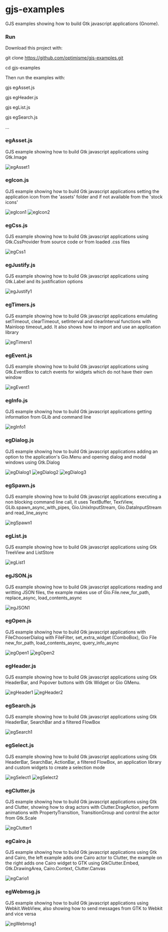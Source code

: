 # gjs-examples
GJS examples showing how to build Gtk javascript applications (Gnome).

### Run

Download this project with:

git clone https://github.com/optimisme/gjs-examples.git

cd gjs-examples

Then run the examples with:

gjs egAsset.js

gjs egHeader.js

gjs egList.js

gjs egSearch.js

...

### egAsset.js

GJS example showing how to build Gtk javascript applications
using Gtk.Image

![egAsset1](https://raw.github.com/optimisme/gjs-examples/master/captures/egAsset1.png)

### egIcon.js

GJS example showing how to build Gtk javascript applications
setting the application icon from the 'assets' folder and if
not available from the 'stock icons'

![egIcon1](https://raw.github.com/optimisme/gjs-examples/master/captures/egIcon1.png)
![egIcon2](https://raw.github.com/optimisme/gjs-examples/master/captures/egIcon2.png)

### egCss.js

GJS example showing how to build Gtk javascript applications
using Gtk.CssProvider from source code or from loaded .css files

![egCss1](https://raw.github.com/optimisme/gjs-examples/master/captures/egCss1.png)

### egJustify.js

GJS example showing how to build Gtk javascript applications
using Gtk.Label and its justification options

![egJustify1](https://raw.github.com/optimisme/gjs-examples/master/captures/egJustify1.png)

### egTimers.js

GJS example showing how to build Gtk javascript applications
emulating setTimeout, clearTimeout, setInterval and clearInterval
functions with Mainloop timeout_add. It also shows how to import
and use an application library

![egTimers1](https://raw.github.com/optimisme/gjs-examples/master/captures/egTimers1.png)

### egEvent.js

GJS example showing how to build Gtk javascript applications
using Gtk.EventBox to catch events for widgets which do not 
have their own window

![egEvent1](https://raw.github.com/optimisme/gjs-examples/master/captures/egEvent1.png)

### egInfo.js

GJS example showing how to build Gtk javascript applications
getting information from GLib and command line

![egInfo1](https://raw.github.com/optimisme/gjs-examples/master/captures/egInfo1.png)

### egDialog.js

GJS example showing how to build Gtk javascript applications
adding an option to the application's Gio.Menu and opening 
dialog and modal windows using Gtk.Dialog

![egDialog1](https://raw.github.com/optimisme/gjs-examples/master/captures/egDialog1.png)
![egDialog2](https://raw.github.com/optimisme/gjs-examples/master/captures/egDialog2.png)
![egDialog3](https://raw.github.com/optimisme/gjs-examples/master/captures/egDialog3.png)

### egSpawn.js

GJS example showing how to build Gtk javascript applications
executing a non blocking command line call, it uses
TextBuffer, TextView, GLib.spawn_async_with_pipes,
Gio.UnixInputStream, Gio.DataInputStream and read_line_async

![egSpawn1](https://raw.github.com/optimisme/gjs-examples/master/captures/egSpawn1.png)

### egList.js

GJS example showing how to build Gtk javascript applications
using Gtk TreeView and ListStore

![egList1](https://raw.github.com/optimisme/gjs-examples/master/captures/egList1.png)

### egJSON.js

GJS example showing how to build Gtk javascript applications
reading and writting JSON files, the example makes use of
Gio.File.new_for_path, replace_async, load_contents_async

![egJSON1](https://raw.github.com/optimisme/gjs-examples/master/captures/egJSON1.png)

### egOpen.js

GJS example showing how to build Gtk javascript applications
with FileChooserDialog with FileFilter, set_extra_widget (ComboBox),
Gio File new_for_path, load_contents_async, query_info_async

![egOpen1](https://raw.github.com/optimisme/gjs-examples/master/captures/egOpen1.png)
![egOpen2](https://raw.github.com/optimisme/gjs-examples/master/captures/egOpen2.png)

### egHeader.js

GJS example showing how to build Gtk javascript applications
using Gtk HeaderBar, and Popover buttons with Gtk Widget or Gio GMenu.

![egHeader1](https://raw.github.com/optimisme/gjs-examples/master/captures/egHeader1.png)
![egHeader2](https://raw.github.com/optimisme/gjs-examples/master/captures/egHeader2.png)

### egSearch.js

GJS example showing how to build Gtk javascript applications
using Gtk HeaderBar, SearchBar and a filtered FlowBox

![egSearch1](https://raw.github.com/optimisme/gjs-examples/master/captures/egSearch1.png)

### egSelect.js

GJS example showing how to build Gtk javascript applications
using Gtk HeaderBar, SearchBar, ActionBar, a filtered FlowBox,
an application library and custom widgets to create a selection
mode

![egSelect1](https://raw.github.com/optimisme/gjs-examples/master/captures/egSelect1.png)
![egSelect2](https://raw.github.com/optimisme/gjs-examples/master/captures/egSelect2.png)

### egClutter.js

GJS example showing how to build Gtk javascript applications
using Gtk and Clutter, showing how to drag actors with
Clutter.DragAction, perform animations with PropertyTransition,
TransitionGroup and control the actor from Gtk.Scale

![egClutter1](https://raw.github.com/optimisme/gjs-examples/master/captures/egClutter1.png)

### egCairo.js

GJS example showing how to build Gtk javascript applications
using Gtk and Cairo, the left example adds one Cairo actor to
Clutter, the example on the right adds one Cairo widget to GTK
using GtkClutter.Embed, Gtk.DrawingArea, Cairo.Context,
Clutter.Canvas

![egCario1](https://raw.github.com/optimisme/gjs-examples/master/captures/egCairo1.png)

### egWebmsg.js

GJS example showing how to build Gtk javascript applications
using Webkit.WebView, also showing how to send messages from GTK
to Webkit and vice versa

![egWebmsg1](https://raw.github.com/optimisme/gjs-examples/master/captures/egWebmsg1.png)
